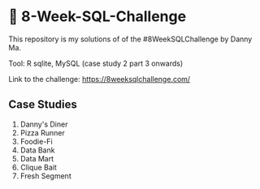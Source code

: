 # 🍕 8-Week-SQL-Challenge
This repository is my solutions of of the #8WeekSQLChallenge by Danny Ma. <br/>

Tool: R sqlite, MySQL (case study 2 part 3 onwards)

Link to the challenge: 
https://8weeksqlchallenge.com/

## Case Studies
1. Danny's Diner
2. Pizza Runner
3. Foodie-Fi
4. Data Bank
5. Data Mart
6. Clique Bait
7. Fresh Segment
